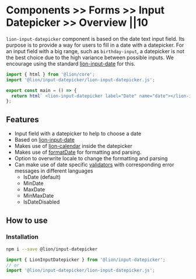 # Components >> Forms >> Input Datepicker >> Overview ||10

`lion-input-datepicker` component is based on the date text input field. Its purpose is to provide a way for users to fill in a date with a datepicker.
For an input field with a big range, such as `birthday-input`, a datepicker is not the best choice due to the high variance between possible inputs.
We encourage using the standard [lion-input-date](?path=/docs/form-component-input-date) for this.

```js script
import { html } from '@lion/core';
import '@lion/input-datepicker/lion-input-datepicker.js';
```

```js preview-story
export const main = () => {
  return html` <lion-input-datepicker label="Date" name="date"></lion-input-datepicker> `;
};
```

## Features

- Input field with a datepicker to help to choose a date
- Based on [lion-input-date](?path=/docs/forms-input-date--main#input)
- Makes use of [lion-calendar](?path=/docs/others-calendar--main#calendar) inside the datepicker
- Makes use of [formatDate](?path=/docs/localize-dates--formatting#date-localization) for formatting and parsing.
- Option to overwrite locale to change the formatting and parsing
- Can make use of date specific [validators](?path=/docs/forms-validation-overview--main#validate) with corresponding error messages in different languages
  - IsDate (default)
  - MinDate
  - MaxDate
  - MinMaxDate
  - IsDateDisabled

## How to use

### Installation

```bash
npm i --save @lion/input-datepicker
```

```js
import { LionInputDatepicker } from '@lion/input-datepicker';
// or
import '@lion/input-datepicker/lion-input-datepicker.js';
```

